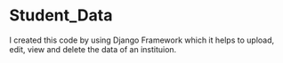 # Student_Data
I created this code by using Django Framework which it helps to upload, edit, view and delete the data of an instituion.
